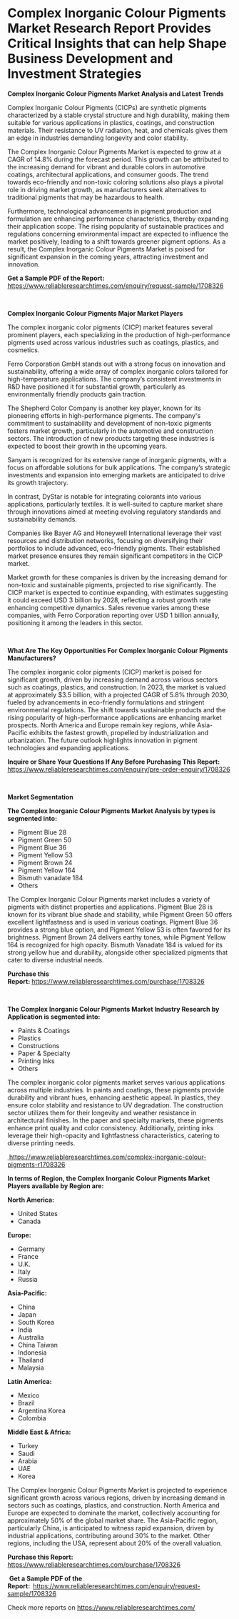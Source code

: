 <p><h1>Complex Inorganic Colour Pigments Market Research Report Provides Critical Insights that can help Shape Business Development and Investment Strategies</h1></p><p><strong>Complex Inorganic Colour Pigments Market Analysis and Latest Trends</strong></p>
<p><p>Complex Inorganic Colour Pigments (CICPs) are synthetic pigments characterized by a stable crystal structure and high durability, making them suitable for various applications in plastics, coatings, and construction materials. Their resistance to UV radiation, heat, and chemicals gives them an edge in industries demanding longevity and color stability.</p><p>The Complex Inorganic Colour Pigments Market is expected to grow at a CAGR of 14.8% during the forecast period. This growth can be attributed to the increasing demand for vibrant and durable colors in automotive coatings, architectural applications, and consumer goods. The trend towards eco-friendly and non-toxic coloring solutions also plays a pivotal role in driving market growth, as manufacturers seek alternatives to traditional pigments that may be hazardous to health.</p><p>Furthermore, technological advancements in pigment production and formulation are enhancing performance characteristics, thereby expanding their application scope. The rising popularity of sustainable practices and regulations concerning environmental impact are expected to influence the market positively, leading to a shift towards greener pigment options. As a result, the Complex Inorganic Colour Pigments Market is poised for significant expansion in the coming years, attracting investment and innovation.</p></p>
<p><strong>Get a Sample PDF of the Report:&nbsp;</strong> <a href="https://www.reliableresearchtimes.com/enquiry/request-sample/1708326?utm_campaign=2186&utm_medium=2&utm_source=Github&utm_content=ia&utm_term=25032025&utm_id=complex-inorganic-colour-pigments">https://www.reliableresearchtimes.com/enquiry/request-sample/1708326</a></p>
<p>&nbsp;</p>
<p><strong>Complex Inorganic Colour Pigments Major Market Players</strong></p>
<p><p>The complex inorganic color pigments (CICP) market features several prominent players, each specializing in the production of high-performance pigments used across various industries such as coatings, plastics, and cosmetics.</p><p>Ferro Corporation GmbH stands out with a strong focus on innovation and sustainability, offering a wide array of complex inorganic colors tailored for high-temperature applications. The company’s consistent investments in R&D have positioned it for substantial growth, particularly as environmentally friendly products gain traction.</p><p>The Shepherd Color Company is another key player, known for its pioneering efforts in high-performance pigments. The company's commitment to sustainability and development of non-toxic pigments fosters market growth, particularly in the automotive and construction sectors. The introduction of new products targeting these industries is expected to boost their growth in the upcoming years.</p><p>Sanyam is recognized for its extensive range of inorganic pigments, with a focus on affordable solutions for bulk applications. The company’s strategic investments and expansion into emerging markets are anticipated to drive its growth trajectory.</p><p>In contrast, DyStar is notable for integrating colorants into various applications, particularly textiles. It is well-suited to capture market share through innovations aimed at meeting evolving regulatory standards and sustainability demands.</p><p>Companies like Bayer AG and Honeywell International leverage their vast resources and distribution networks, focusing on diversifying their portfolios to include advanced, eco-friendly pigments. Their established market presence ensures they remain significant competitors in the CICP market.</p><p>Market growth for these companies is driven by the increasing demand for non-toxic and sustainable pigments, projected to rise significantly. The CICP market is expected to continue expanding, with estimates suggesting it could exceed USD 3 billion by 2028, reflecting a robust growth rate enhancing competitive dynamics. Sales revenue varies among these companies, with Ferro Corporation reporting over USD 1 billion annually, positioning it among the leaders in this sector.</p></p>
<p>&nbsp;</p>
<p><strong>What Are The Key Opportunities For Complex Inorganic Colour Pigments Manufacturers?</strong></p>
<p><p>The complex inorganic color pigments (CICP) market is poised for significant growth, driven by increasing demand across various sectors such as coatings, plastics, and construction. In 2023, the market is valued at approximately $3.5 billion, with a projected CAGR of 5.8% through 2030, fueled by advancements in eco-friendly formulations and stringent environmental regulations. The shift towards sustainable products and the rising popularity of high-performance applications are enhancing market prospects. North America and Europe remain key regions, while Asia-Pacific exhibits the fastest growth, propelled by industrialization and urbanization. The future outlook highlights innovation in pigment technologies and expanding applications.</p></p>
<p><strong>Inquire or Share Your Questions If Any Before Purchasing This Report:</strong> <a href="https://www.reliableresearchtimes.com/enquiry/pre-order-enquiry/1708326?utm_campaign=2186&utm_medium=2&utm_source=Github&utm_content=ia&utm_term=25032025&utm_id=complex-inorganic-colour-pigments">https://www.reliableresearchtimes.com/enquiry/pre-order-enquiry/1708326</a></p>
<p>&nbsp;</p>
<p><strong>Market Segmentation</strong></p>
<p><strong>The Complex Inorganic Colour Pigments Market Analysis by types is segmented into:</strong></p>
<p><ul><li>Pigment Blue 28</li><li>Pigment Green 50</li><li>Pigment Blue 36</li><li>Pigment Yellow 53</li><li>Pigment Brown 24</li><li>Pigment Yellow 164</li><li>Bismuth vanadate 184</li><li>Others</li></ul></p>
<p><p>The Complex Inorganic Colour Pigments market includes a variety of pigments with distinct properties and applications. Pigment Blue 28 is known for its vibrant blue shade and stability, while Pigment Green 50 offers excellent lightfastness and is used in various coatings. Pigment Blue 36 provides a strong blue option, and Pigment Yellow 53 is often favored for its brightness. Pigment Brown 24 delivers earthy tones, while Pigment Yellow 164 is recognized for high opacity. Bismuth Vanadate 184 is valued for its strong yellow hue and durability, alongside other specialized pigments that cater to diverse industrial needs.</p></p>
<p><strong>Purchase this Report:&nbsp;</strong><a href="https://www.reliableresearchtimes.com/purchase/1708326?utm_campaign=2186&utm_medium=2&utm_source=Github&utm_content=ia&utm_term=25032025&utm_id=complex-inorganic-colour-pigments">https://www.reliableresearchtimes.com/purchase/1708326</a></p>
<p>&nbsp;</p>
<p><strong>The Complex Inorganic Colour Pigments Market Industry Research by Application is segmented into:</strong></p>
<p><ul><li>Paints & Coatings</li><li>Plastics</li><li>Constructions</li><li>Paper & Specialty</li><li>Printing Inks</li><li>Others</li></ul></p>
<p><p>The complex inorganic color pigments market serves various applications across multiple industries. In paints and coatings, these pigments provide durability and vibrant hues, enhancing aesthetic appeal. In plastics, they ensure color stability and resistance to UV degradation. The construction sector utilizes them for their longevity and weather resistance in architectural finishes. In the paper and specialty markets, these pigments enhance print quality and color consistency. Additionally, printing inks leverage their high-opacity and lightfastness characteristics, catering to diverse printing needs.</p></p>
<p><a href="https://www.reliableresearchtimes.com/complex-inorganic-colour-pigments-r1708326?utm_campaign=2186&utm_medium=2&utm_source=Github&utm_content=ia&utm_term=25032025&utm_id=complex-inorganic-colour-pigments">&nbsp;https://www.reliableresearchtimes.com/complex-inorganic-colour-pigments-r1708326</a></p>
<p><strong>In terms of Region, the Complex Inorganic Colour Pigments Market Players available by Region are:</strong></p>
<p>
    <p> <strong> North America: </strong>
        <ul>
            <li>United States</li>
            <li>Canada</li>
        </ul>
        </p> 
    <p> <strong> Europe: </strong>
        <ul>
            <li>Germany</li>
            <li>France</li>
            <li>U.K.</li>
            <li>Italy</li>
            <li>Russia</li>
        </ul>
        </p> 
    <p> <strong> Asia-Pacific: </strong>
        <ul>
            <li>China</li>
            <li>Japan</li>
            <li>South Korea</li>
            <li>India</li>
            <li>Australia</li>
            <li>China Taiwan</li>
            <li>Indonesia</li>
            <li>Thailand</li>
            <li>Malaysia</li>
        </ul>
        </p> 
    <p> <strong> Latin America: </strong>
        <ul>
            <li>Mexico</li>
            <li>Brazil</li>
            <li>Argentina Korea</li>
            <li>Colombia</li>
        </ul>
        </p> 
    <p> <strong> Middle East & Africa: </strong>
        <ul>
            <li>Turkey</li>
            <li>Saudi</li>
            <li>Arabia</li>
            <li>UAE</li>
            <li>Korea</li>
        </ul>
    </p>
    </p>
<p><p>The Complex Inorganic Colour Pigments Market is projected to experience significant growth across various regions, driven by increasing demand in sectors such as coatings, plastics, and construction. North America and Europe are expected to dominate the market, collectively accounting for approximately 50% of the global market share. The Asia-Pacific region, particularly China, is anticipated to witness rapid expansion, driven by industrial applications, contributing around 30% to the market. Other regions, including the USA, represent about 20% of the overall valuation.</p></p>
<p><strong>Purchase this Report: </strong><a href="https://www.reliableresearchtimes.com/purchase/1708326?utm_campaign=2186&utm_medium=2&utm_source=Github&utm_content=ia&utm_term=25032025&utm_id=complex-inorganic-colour-pigments">https://www.reliableresearchtimes.com/purchase/1708326</a></p>
<p>&nbsp;<strong>Get a Sample PDF of the Report:&nbsp;&nbsp;</strong><a href="https://www.reliableresearchtimes.com/enquiry/request-sample/1708326?utm_campaign=2186&utm_medium=2&utm_source=Github&utm_content=ia&utm_term=25032025&utm_id=complex-inorganic-colour-pigments">https://www.reliableresearchtimes.com/enquiry/request-sample/1708326</a></p>
<p><strong></strong></p>
<p>Check more reports on <a href="https://www.reliableresearchtimes.com/?utm_campaign=2186&utm_medium=2&utm_source=Github&utm_content=ia&utm_term=25032025&utm_id=complex-inorganic-colour-pigments">https://www.reliableresearchtimes.com/</a></p>